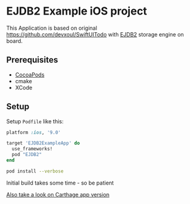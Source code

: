 # EJDB2 Example iOS project

This Application is based on original https://github.com/devxoul/SwiftUITodo with [EJDB2](https://ejdb.org)
storage engine on board.

## Prerequisites

* [CocoaPods](https://cocoapods.org)
* cmake
* XCode

## Setup

Setup `Podfile` like this:

```ruby
platform :ios, '9.0'

target 'EJDB2ExampleApp' do
  use_frameworks!
  pod "EJDB2"
end
```

```sh
pod install --verbose
```

Initial build takes some time - so be patient

[Also take a look on Carthage app version](https://github.com/Softmotions/EJDB2IOSExample/tree/master)